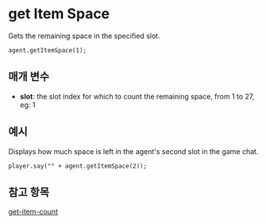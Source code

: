 # get Item Space

Gets the remaining space in the specified slot.

```sig
agent.getItemSpace(1);
```

## 매개 변수

* **slot**: the slot index for which to count the remaining space, from 1 to 27, eg: 1

## 예시

Displays how much space is left in the agent's second slot in the game chat.

```blocks
player.say("" + agent.getItemSpace(2));
```

## 참고 항목

[get-item-count](/reference/agent/get-item-count)